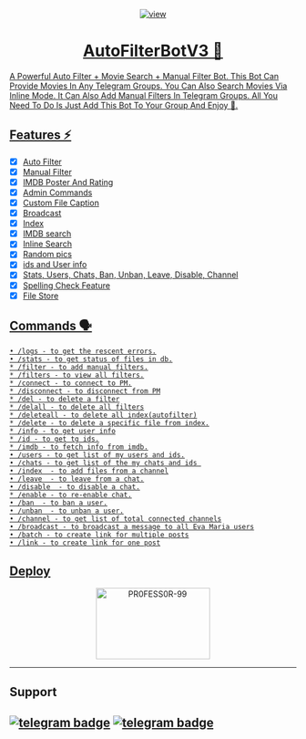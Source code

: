 <p align="center">
  <a href="https://telegra.ph/file/fd2ca315b0c562b609ff9.jpg">
  <img src="https://telegra.ph/file/fd2ca315b0c562b609ff9.jpg" alt="view">
</p>
<h1 align="center">
  <b>AutoFilterBotV3 🤖</b>
</h1>

A Powerful Auto Filter + Movie Search + Manual Filter Bot.
This Bot Can Provide Movies In Any Telegram Groups.
You Can Also Search Movies Via Inline Mode.
It Can Also Add Manual Filters In Telegram Groups.
All You Need To Do Is Just Add This Bot To Your Group And Enjoy 🤩.

## Features ⚡️

- [x] Auto Filter
- [x] Manual Filter
- [x] IMDB Poster And Rating
- [x] Admin Commands
- [x] Custom File Caption
- [x] Broadcast
- [x] Index
- [x] IMDB search
- [x] Inline Search
- [x] Random pics
- [x] ids and User info 
- [x] Stats, Users, Chats, Ban, Unban, Leave, Disable, Channel
- [x] Spelling Check Feature
- [x] File Store

## Commands 🗣️
```
• /logs - to get the rescent errors.
• /stats - to get status of files in db.
* /filter - to add manual filters.
* /filters - to view all filters.
* /connect - to connect to PM.
* /disconnect - to disconnect from PM
* /del - to delete a filter
* /delall - to delete all filters
* /deleteall - to delete all index(autofilter)
* /delete - to delete a specific file from index.
* /info - to get user info
* /id - to get tg ids.
* /imdb - to fetch info from imdb.
• /users - to get list of my users and ids.
• /chats - to get list of the my chats and ids 
• /index  - to add files from a channel
• /leave  - to leave from a chat.
• /disable  - to disable a chat.
* /enable - to re-enable chat.
• /ban  - to ban a user.
• /unban  - to unban a user.
• /channel - to get list of total connected channels
• /broadcast - to broadcast a message to all Eva Maria users
• /batch - to create link for multiple posts
• /link - to create link for one post
```

## Deploy

<p align="center">
<a href="https://heroku.com/deploy?template=https://github.com/SpideyserTG/AutoFilterBotV3"><img src="https://github.com/PR0FESS0R-99/Buttons/blob/Professor-99/heroku/herokudeploy-01.svg" alt="PR0FESS0R-99" border="0" height="125" width="200" align="center" /></a>
</p>

----

## Support
[![telegram badge](https://img.shields.io/badge/Telegram-Group-30302f?style=flat&logo=telegram)](https://telegram.dog/Starkbotz_SupportGroup)
[![telegram badge](https://img.shields.io/badge/Telegram-Channel-30302f?style=flat&logo=telegram)](https://telegram.dog/Starkbotz)
----
